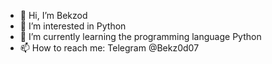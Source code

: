 - 👋 Hi, I’m Bekzod
- 👀 I’m interested in Python
- 🌱 I’m currently learning the programming language Python
- 📫 How to reach me: Telegram @Bekz0d07

<!---
Bekzodbek1/Bekzodbek1 is a ✨ special ✨ repository because its `README.md` (this file) appears on your GitHub profile.
You can click the Preview link to take a look at your changes.
--->
